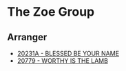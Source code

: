 # The Zoe Group

## Arranger

- [20231A - BLESSED BE YOUR NAME](/hymns/20231A.md)
- [20779 - WORTHY IS THE LAMB](/hymns/20779.md)

